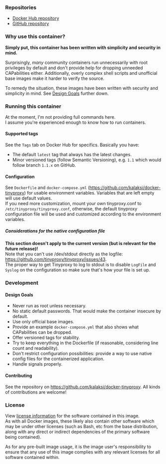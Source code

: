 
### Repositories
- [Docker Hub repository](https://registry.hub.docker.com/u/kalaksi/tinyproxy/)
- [GitHub repository](https://github.com/kalaksi/docker-tinyproxy)

### Why use this container?
**Simply put, this container has been written with simplicity and security in mind.**

Surprisingly, _many_ community containers run unnecessarily with root privileges by default and don't provide help for dropping unneeded CAPabilities either.
Additionally, overly complex shell scripts and unofficial base images make it harder to verify the source.  

To remedy the situation, these images have been written with security and simplicity in mind. See [Design Goals](#design-goals) further down.

### Running this container
At the moment, I'm not providing full commands here.  
I assume you're experienced enough to know how to run containers.  

#### Supported tags
See the ```Tags``` tab on Docker Hub for specifics. Basically you have:
- The default ```latest``` tag that always has the latest changes.
- Minor versioned tags (follow Semantic Versioning), e.g. ```1.1``` which would follow branch ```1.1.x``` on GitHub.

#### Configuration
See ```Dockerfile``` and ```docker-compose.yml``` (<https://github.com/kalaksi/docker-tinyproxy>) for usable environment variables. Variables that are left empty will use default values.  
If you need more customization, mount your own tinyproxy.conf to ```/etc/tinyproxy/tinyproxy.conf```,
otherwise, the default tinyproxy configuration file will be used and customized according to the environment variables.

##### Considerations for the native configuration file
**This section doesn't apply to the current version (but is relevant for the future release)!**  
Note that you can't use /dev/stdout directly as the logfile: <https://github.com/tinyproxy/tinyproxy/issues/43>.  
The proper way to get Tinyproxy to log to stdout is to disable ```LogFile``` and ```Syslog``` on the configuration
so make sure that's how your file is set up.

### Development
#### Design Goals
- Never run as root unless necessary.
- No static default passwords. That would make the container insecure by default.
- Use only official base images.
- Provide an example ```docker-compose.yml``` that also shows what CAPabilities can be dropped.
- Offer versioned tags for stability.
- Try to keep everything in the Dockerfile (if reasonable, considering line count and readability).
- Don't restrict configuration possibilities: provide a way to use native config files for the containerized application.
- Handle signals properly.

#### Contributing
See the repository on <https://github.com/kalaksi/docker-tinyproxy>.
All kinds of contributions are welcome!

### License
View [license information](https://github.com/kalaksi/docker-tinyproxy/blob/master/LICENSE) for the software contained in this image.  
As with all Docker images, these likely also contain other software which may be under other licenses (such as Bash, etc from the base distribution, along with any direct or indirect dependencies of the primary software being contained).  
  
As for any pre-built image usage, it is the image user's responsibility to ensure that any use of this image complies with any relevant licenses for all software contained within.
